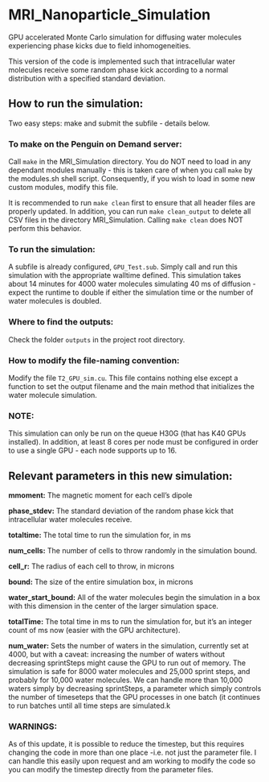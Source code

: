 # MRI_Nanoparticle_Simulation

GPU accelerated Monte Carlo simulation for diffusing water molecules experiencing phase kicks due to field inhomogeneities. 

This version of the code is implemented such that intracellular water molecules receive some random phase kick according to a normal distribution with a specified standard deviation.

## How to run the simulation:
Two easy steps: make and submit the subfile - details below.

### To make on the Penguin on Demand server:
Call `make` in the MRI_Simulation directory. You do NOT need to load in any dependant modules manually - this is taken care of when you call `make` by the modules.sh shell script. Consequently, if you wish to load in some new custom modules, modify this file.

It is recommended to run `make clean` first to ensure that all header files are properly updated. In addition, you can run `make clean_output` to delete all CSV files in the directory MRI_Simulation. Calling `make clean` does NOT perform this behavior.

### To run the simulation:
A subfile is already configured, `GPU_Test.sub`. Simply call and run this simulation with the appropriate walltime defined. This simulation takes about 14 minutes for 4000 water molecules simulating 40 ms of diffusion - expect the runtime to double if either the simulation time or the number of water molecules is doubled.

### Where to find the outputs: 
Check the folder `outputs` in the project root directory.

### How to modify the file-naming convention:
Modify the file `T2_GPU_sim.cu`. This file contains nothing else except a function to set the output filename and the main method that initializes the water molecule simulation.

### NOTE:
This simulation can only be run on the queue H30G (that has K40 GPUs installed). In addition, at least 8 cores per node must be configured in order to use a single GPU - each node supports up to 16. 

## Relevant parameters in this new simulation:

**mmoment:** The magnetic moment for each cell’s dipole

**phase_stdev:** The standard deviation of the random phase kick that intracellular water molecules receive.

**totaltime:** The total time to run the simulation for, in ms

**num_cells:** The number of cells to throw randomly in the simulation bound.

**cell_r:** The radius of each cell to throw, in microns

**bound:** The size of the entire simulation box, in microns

**water_start_bound:** All of the water molecules begin the simulation in a box with this dimension in the center of the larger simulation space.

**totalTime:** The total time in ms to run the simulation for, but it’s an integer count of ms now (easier with the GPU architecture).

**num_water:** Sets the number of waters in the simulation, currently set at 4000, but with a caveat: increasing the number of waters without decreasing sprintSteps might cause the GPU to run out of memory. The simulation is safe for 8000 water molecules and 25,000 sprint steps, and probably for 10,000 water molecules. We can handle more than 10,000 waters simply by decreasing sprintSteps, a parameter which simply controls the number of timeseteps that the GPU processes in one batch (it continues to run batches until all time steps are simulated.k

### WARNINGS:

As of this update, it is possible to reduce the timestep, but this requires changing the code in more than one place -i.e. not just the parameter file. I can handle this easily upon request and am working to modify the code so you can modify the timestep directly from the parameter files.

